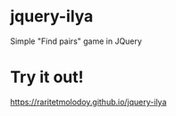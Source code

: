 # jquery-ilya
Simple "Find pairs" game in JQuery
# Try it out!
<https://raritetmolodoy.github.io/jquery-ilya>

